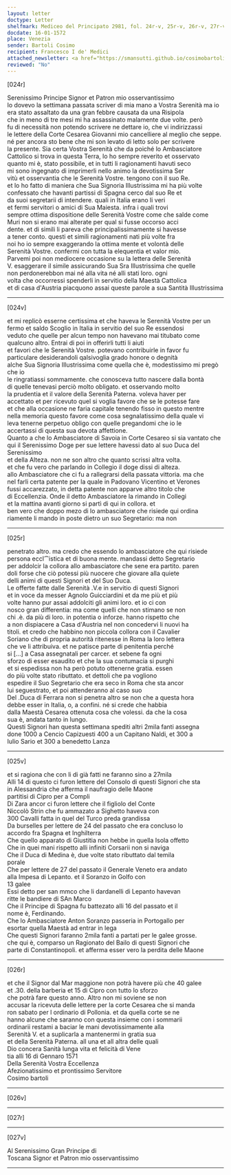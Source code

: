 ```yaml
---
layout: letter
doctype: Letter
shelfmark: Mediceo del Principato 2981, fol. 24r-v, 25r-v, 26r-v, 27r-v
docdate: 16-01-1572
place: Venezia
sender: Bartoli Cosimo
recipient: Francesco I de' Medici
attached_newsletter: <a href="https://smansutti.github.io/cosimobartoli/texts/3081_001/">3081_001</a>
reviewed: "No"
---
```


[024r]  
  
  
Serenissimo Principe Signor et Patron mio osservantissimo  
Io dovevo la settimana passata scriver di mia mano a Vostra Serenità ma io  
era stato assaltato da una gran febbre causata da una Risipola  
che in meno di tre mesi mi ha assassinato malamente due volte. però  
fu di necessità non potendo scrivere ne dettare io, che vi indirizzassi  
le lettere della Corte Cesarea Giovanni mio cancelliere al meglio che seppe.  
né per ancora sto bene che mi son levato di letto solo per scrivere  
la presente. Sia certa Vostra Serenità che da poiché lo Ambasciatore  
Cattolico si trova in questa Terra, lo ho sempre reverito et osservato  
quanto mi è, stato possibile, et in tutti li ragionamenti havuti seco  
mi sono ingegnato di imprimerli nello animo la devotissima Ser  
vitù et osservantia che le Serenità Vostre. tengono con il suo Re.  
et lo ho fatto di maniera che Sua Signoria Illustrissima mi ha più volte  
confessato che havanti partissi di Spagna cerco dal suo Re et  
da suoi segretarii di intendere. quali in Italia erano li veri  
et fermi servitori o amici di Sua Maiesta. infra i quali trovi  
sempre ottima dispositione delle Serenità Vostre come che salde come  
Muri non si erano mai alterate per qual si fusse occorso acci  
dente. et di simili li pareva che principalissimamente si havesse  
a tener conto. questi et simili ragionamenti nati più volte fra  
noi ho io sempre exaggerando la ottima mente et volontà delle  
Serenità Vostre. confermi con tutta la elequentia et valor mio.  
Parvemi poi non mediocere occasione su la lettera delle Serenità  
V. esaggerare il simile assicurando Sua Sra Illustrissima che quelle  
non perdonerebbon mai né alla vita né alli stati loro. ogni  
volta che occorressi spenderli in servitio della Maestà Cattolica  
et di casa d'Austria piacquono assai queste parole a sua Santità Illustrissima  
  
---  

[024v]  
  
  
et mi replicò esserne certissima et che haveva le Serenità Vostre per un  
fermo et saldo Scoglio in Italia in servitio del suo Re essendosi  
veduto che quelle per alcun tempo non havevano mai titubato come  
qualcuno altro. Entrai di poi in offerirli tutti li aiuti  
et favori che le Serenità Vostre. potevano contribuirle in favor fu  
particulare desiderandoli qalsivoglia grado honore o degnità  
alche Sua Signoria Illustrissima come quella che è, modestissimo mi pregò che io  
le ringratiassi sommamente. che conosceva tutto nascere dalla bontà  
di quelle tenevasi perciò molto obligato. et osservando molto  
la prudentia et il valore della Serenità Paterna. voleva haver per  
accettato et per ricevuto quel si voglia favore che se le potesse fare  
et che alla occasione ne faria capitale tenendo fisso in questo mentre  
nella memoria questo favore come cosa segnalatissimo della quale vi  
leva tenerne perpetuo obligo con quelle pregandomi che io le  
accertassi di questa sua devota affettione.  
Quanto a che lo Ambasciatore di Savoia in Corte Cesareo si sia vantato che  
qui il Serenissimo Doge per sue lettere havessi dato al suo Duca del Serenissimo  
et della Alteza. non ne son altro che quanto scrissi altra volta.  
et che fu vero che parlando in Collegio il doge dissi di alteza.  
allo Ambasciatore che ci fu a rallegrarsi della passata vittoria. ma che  
nel farli certa patente per la quale in Padovano Vicentino et Verones  
fussi accarezzato, in detta patente non apparve altro titolo che  
di Eccellenzia. Onde il detto Ambasciatore la rimando in Collegi  
et la mattina avanti giorno si partì di qui in collora. et  
ben vero che doppo mezo di lo ambasciatore che risiede qui ordina  
riamente li mando in poste dietro un suo Segretario: ma non  
  
---  

[025r]  
  
  
penetrato altro. ma credo che essendo lo ambasciatore che qui risiede  
persona eccl⁀istica et di buona mente. mandassi detto Segretario  
per addolcir la collora allo ambasciatore che sene era partito. paren  
doli forse che ciò potessi più nuocere che giovare alla quiete  
delli animi di questi Signori et del Suo Duca.  
Le offerte fatte dalle Serenità .V.e in servitio di questi Signori  
et in voce da messer Agnolo Guicciardini et da me più et più  
volte hanno pur assai addolciti gli animi loro. et io ci con  
nosco gran differentia: ma come quelli che non stimano se non  
chi .è. da più di loro. in potentia o inforze. hanno rispetto che  
a non dispiacere a Casa d'Austria nel non concedervi li nuovi ha  
titoli. et credo che habbino non piccola collora con il Cavalier  
Soriano che di propria autorità ritenesse in Roma la loro lettera  
che ve li attribuiva. et ne patisce parte di penitentia perché  
si [...] a Casa assegnatali per carcer. et sebene fa ogni  
sforzo di esser esaudito et che la sua contumacia si purghi  
et si espedissa non ha però potuto ottenerne gratia. essen  
do più volte stato ributtato. et dettoli che pa vogliono  
espedire il Suo Segretario che era seco in Roma che sta ancor  
lui seguestrato, et poi attenderanno al caso suo  
Del .Duca di Ferrara non si penetra altro se non che a questa hora  
debbe esser in Italia, o, a confini. né si crede che habbia  
dalla Maestà Cesarea ottenuta cosa che volessi. da che la cosa  
sua è, andata tanto in lungo.  
Questi Signori han questa settimana spediti altri 2mila fanti assegna  
done 1000 a Cencio Capizuesti 400 a un Capitano Naldi, et 300 a  
Iulio Sario et 300 a benedetto Lanza  
  
---  

[025v]  
  
  
et si ragiona che con li di già fatti ne faranno sino a 27mila  
Alli 14 di questo ci furon lettere del Consolo di questi Signori che sta  
in Alessandria che afferma il naufragio delle Maone  
partitisi di Cipro per a Compli  
Di Zara ancor ci furon lettere che il figliolo del Conte  
Niccolò Strin che fu ammazato a Sighetto haveva con  
300 Cavalli fatta in quel del Turco preda grandissa  
Da burselles per lettere de 24 del passato che era concluso lo  
accordo fra Spagna et Inghilterra  
Che quello apparato di Giustitia non hebbe in quella Isola offetto  
Che in quei mani rispetto alli infiniti Corsarii non si naviga  
Che il Duca di Medina è, due volte stato ributtato dal temila  
porale  
Che per lettere de 27 del passato il Generale Veneto era andato  
alla Impesa di Lepanto. et il Soranzo in Golfo con  
13 galee  
Essi detto per san mmco che li dardanelli di Lepanto havevan  
ritte le bandiere di SAn Marco  
Che il Principe di Spagna fu battezato alli 16 del passato et il  
nome è, Ferdinando.  
Che lo Ambasciatore Anton Soranzo passeria in Portogallo per  
esortar quella Maestà ad entrar in lega  
Che questi Signori faranno 2mila fanti a partati per le galee grosse.  
che qui è, comparso un Ragionato del Bailo di questi Signori che  
parte di Constantinopoli. et afferma esser vero la perdita delle Maone  
  
---  

[026r]  
  
  
et che il Signor dal Mar maggione non potrà havere più che 40 galee  
et .30. della barberia et 15 di Cipro con tutto lo sforzo  
che potrà fare questo anno. Altro non mi soviene se non  
accusar la ricevuta delle lettere per la corte Cesarea che si manda  
ron sabato per l ordinario di Pollonia. et da quella corte se ne  
hanno alcune che saranno con questa insieme con i sommarii  
ordinarii restami a baciar le mani devotissimamente alla  
Serenità V. et a suplicarla a mantenermi in gratia sua  
et della Serenità Paterna. all una et all altra delle quali  
Dio concera Sanità lunga vita et felicità di Vene  
tia alli 16 di Gennaro 1571  
Della Serenità Vostra Eccellenza  
Afezionatissimo et prontissimo Servitore  
Cosimo bartoli  
  
---  

[026v]  
  
  
  
---  

[027r]  
  
  
  
---  

[027v]  
  
  
Al Serenissimo Gran Principe di  
Toscana Signor et Patron mio osservantissimo  
  
---  

